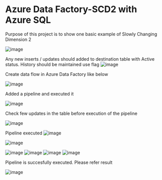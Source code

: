# Azure Data Factory-SCD2 with Azure SQL

Purpose of this project is to show one basic example of Slowly Changing Dimension 2

![image](https://github.com/user-attachments/assets/354d7ddb-3a30-4273-8f6c-d174ead984d5)

Any new inserts / updates should added to destination table with Active status. History should be maintained use flag
![image](https://github.com/user-attachments/assets/f2b26167-e00b-4584-92f5-028ab2765712)

Create data flow in Azure Data Factory like below

![image](https://github.com/user-attachments/assets/cf3c090f-ef36-42d1-8688-84259537b4b3)

Added a pipeline and executed it

![image](https://github.com/user-attachments/assets/d1f4bb34-45e0-4290-888a-7bc65fbd4f3a)

Check few updates in the table before execution of the pipeline

![image](https://github.com/user-attachments/assets/a6305b89-c423-4049-840a-96de8bce6553)

Pipeline executed
![image](https://github.com/user-attachments/assets/dcd6b119-e3a1-4faa-a258-584c77dae68d)

![image](https://github.com/user-attachments/assets/c1150c25-12f8-488d-9ad3-7ff59b68dabc)

![image](https://github.com/user-attachments/assets/933795b6-3f2f-4c78-8d04-b3a3c238aa1d)
![image](https://github.com/user-attachments/assets/f9d204c1-079f-4ff6-92f5-724a80a5bc1b)
![image](https://github.com/user-attachments/assets/25fec765-6d98-4ec5-b25a-39ffeca80bbb)
![image](https://github.com/user-attachments/assets/3624d50e-2dec-4933-a07f-fc9f8629fdf2)

Pipeline is succesfully executed. Please refer result

![image](https://github.com/user-attachments/assets/ead3977b-e093-4e26-970a-b3a893bb66bb)

